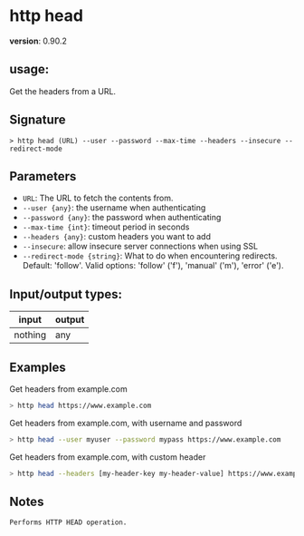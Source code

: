 # http head

**version**: 0.90.2

## **usage**:

Get the headers from a URL.

## Signature

`> http head (URL) --user --password --max-time --headers --insecure --redirect-mode`

## Parameters

- `URL`: The URL to fetch the contents from.
- `--user {any}`: the username when authenticating
- `--password {any}`: the password when authenticating
- `--max-time {int}`: timeout period in seconds
- `--headers {any}`: custom headers you want to add
- `--insecure`: allow insecure server connections when using SSL
- `--redirect-mode {string}`: What to do when encountering redirects. Default: 'follow'. Valid options: 'follow' ('f'), 'manual' ('m'), 'error' ('e').

## Input/output types:

| input   | output |
| ------- | ------ |
| nothing | any    |

## Examples

Get headers from example.com

```bash
> http head https://www.example.com
```

Get headers from example.com, with username and password

```bash
> http head --user myuser --password mypass https://www.example.com
```

Get headers from example.com, with custom header

```bash
> http head --headers [my-header-key my-header-value] https://www.example.com
```

## Notes

```text
Performs HTTP HEAD operation.
```
